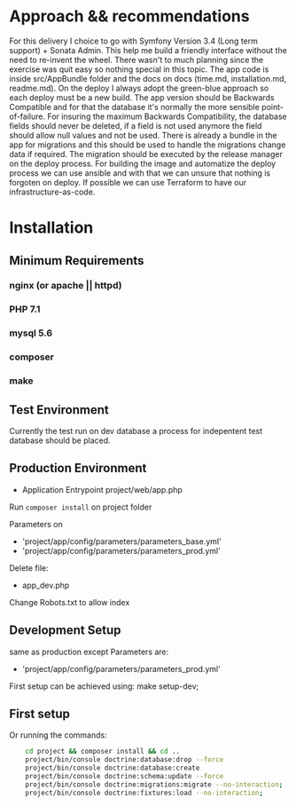 # Approach && recommendations

For this delivery I choice to go with Symfony Version 3.4 (Long term support) + Sonata Admin. This help me build a friendly interface without the need to re-invent the wheel.
There wasn't to much planning since the exercise was quit easy so nothing special in this topic. The app code is inside src/AppBundle folder and the docs on docs (time.md, installation.md, readme.md).
On the deploy I always adopt the green-blue approach so each deploy must be a new build. The app version should be Backwards Compatible and for that the database it's normally the more sensible point-of-failure.
For insuring the maximum Backwards Compatibility, the database fields should never be deleted, if a field is not used anymore the field should allow null values and not be used. There is already a bundle in the app for migrations and this should be used to handle the migrations change data if required. The migration should be executed by the release manager on the deploy process.
For building the image and automatize the deploy process we can use ansible and with that we can unsure that nothing is forgoten on deploy. If possible we can use Terraform to have our infrastructure-as-code.

# Installation

## Minimum Requirements
### nginx (or apache || httpd)
### PHP 7.1
### mysql 5.6
### composer
### make

## Test Environment
Currently the test run on dev database a process for indepentent test database should be placed.

## Production Environment
- Application Entrypoint
project/web/app.php

Run `composer install` on project folder

Parameters on
- 'project/app/config/parameters/parameters_base.yml'
- 'project/app/config/parameters/parameters_prod.yml'

Delete file:
- app_dev.php

Change Robots.txt to allow index

## Development Setup
same as production except
Parameters are:
- 'project/app/config/parameters/parameters_prod.yml'

First setup can be achieved using:
make setup-dev;


## First setup
Or running the commands:

```bash
    cd project && composer install && cd ..
	project/bin/console doctrine:database:drop --force
	project/bin/console doctrine:database:create
	project/bin/console doctrine:schema:update --force
	project/bin/console doctrine:migrations:migrate --no-interaction;
	project/bin/console doctrine:fixtures:load --no-interaction;
```
